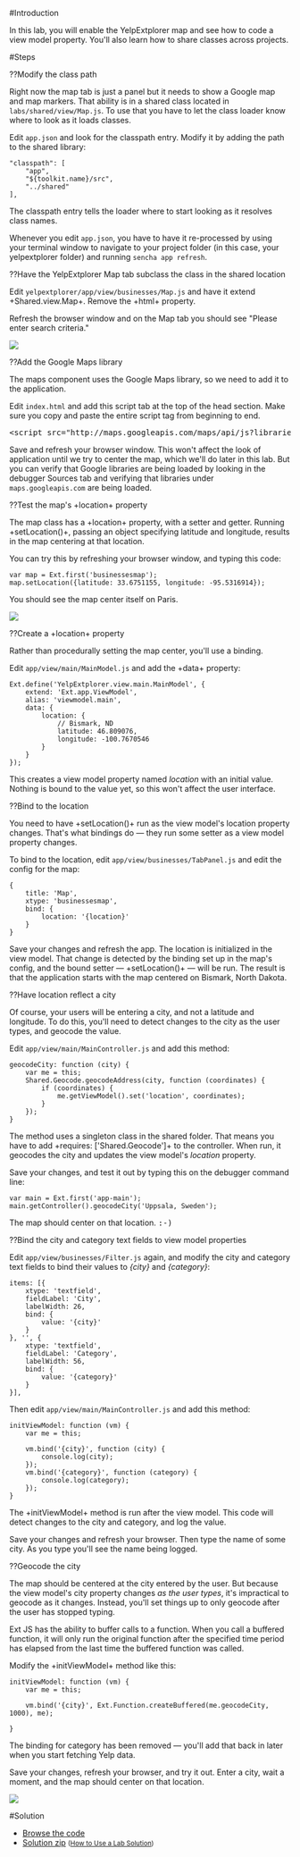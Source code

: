 #Introduction

In this lab, you will enable the YelpExtplorer map and see how to code a view model property. You'll also learn how to share classes across projects.

#Steps

??Modify the class path

Right now the map tab is just a panel but it needs to show a Google map and map markers. 
That ability is in a shared class located in `labs/shared/view/Map.js`. To use that you have
to let the class loader know where to look as it loads classes. 

Edit `app.json` and look for the classpath entry. Modify it by adding the path to the shared library:

    "classpath": [
        "app",
        "${toolkit.name}/src",
        "../shared"
    ],

The classpath entry tells the loader where to start looking as it resolves class names. 

Whenever you edit `app.json`, you have to have it re-processed by using your terminal window 
to navigate to your project folder (in this case, your yelpextplorer folder) and running 
`sencha app refresh`. 


??Have the YelpExtplorer Map tab subclass the class in the shared location

Edit `yelpextplorer/app/view/businesses/Map.js` and have it extend +Shared.view.Map+. Remove the +html+ property.

Refresh the browser window and on the Map tab you should see "Please enter search criteria."
 
<img src="resources/images/yelp/InitialMap.png">

??Add the Google Maps library
 
The maps component uses the Google Maps library, so we need to add it to the application.
 
Edit `index.html` and add this script tab at the top of the head section. Make sure you copy and paste the entire 
script tag from beginning to end.

<pre>&lt;script src="http://maps.googleapis.com/maps/api/js?libraries=geometry">&lt;/script></pre>

Save and refresh your browser window. This won't affect the look of application until we try to center the map,
which we'll do later in this lab. But you can verify that Google libraries are being loaded by looking in the 
debugger Sources tab and verifying that libraries under `maps.googleapis.com` are being loaded.


??Test the map's +location+ property
 
The map class has a +location+ property, with a setter and getter. Running +setLocation()+, 
passing an object specifying latitude and longitude, results in the map centering at that
location.

You can try this by refreshing your browser window, and typing this code:

    var map = Ext.first('businessesmap');
    map.setLocation({latitude: 33.6751155, longitude: -95.5316914});

You should see the map center itself on Paris.

<img src="resources/images/yelp/MapCenteredOnParis.jpg">


??Create a +location+ property
 
Rather than procedurally setting the map center, you'll use a binding.

Edit `app/view/main/MainModel.js` and add the +data+ property:

    Ext.define('YelpExtplorer.view.main.MainModel', {
        extend: 'Ext.app.ViewModel',
        alias: 'viewmodel.main',
        data: {
            location: {
                // Bismark, ND          
                latitude: 46.809076,
                longitude: -100.7670546
            }
        }
    });

This creates a view model property named *location* with an initial value. Nothing is 
bound to the value yet, so this won't affect the user interface.

??Bind to the location

You need to have +setLocation()+ run as the view model's location property changes. That's what
bindings do &mdash; they run some setter as a view model property changes.

To bind to the location, edit `app/view/businesses/TabPanel.js` and edit the config for the map:

    {
        title: 'Map',
        xtype: 'businessesmap',
        bind: {
            location: '{location}'
        }
    }

Save your changes and refresh the app. The location is initialized in the view model. That change 
is detected by the binding set up in the map's config, and the bound setter &mdash; +setLocation()+ &mdash; 
will be run. The result is that the application starts with the map centered on Bismark, North Dakota.

??Have location reflect a city

Of course, your users will be entering a city, and not a latitude and longitude. To do this, you'll 
need to detect changes to the city as the user types, and geocode the value.

Edit `app/view/main/MainController.js` and add this method:

    geocodeCity: function (city) {
        var me = this;
        Shared.Geocode.geocodeAddress(city, function (coordinates) {
            if (coordinates) {
                me.getViewModel().set('location', coordinates);
            }
        });
    }

The method uses a singleton class in the shared folder. That means you have to
add +requires: ['Shared.Geocode']+ to the controller. When run, it geocodes the 
city and updates the view model's *location* property.

Save your changes, and test it out by typing this on the debugger command line:

    var main = Ext.first('app-main');
    main.getController().geocodeCity('Uppsala, Sweden');

The map should center on that location. <kbd>:-)</kdb>


??Bind the city and category text fields to view model properties

Edit `app/view/businesses/Filter.js` again, and modify the city and category text fields 
to bind their values to *{city}* and *{category}*:

    items: [{
        xtype: 'textfield',
        fieldLabel: 'City',
        labelWidth: 26,
        bind: {
            value: '{city}'
        }
    }, '', {
        xtype: 'textfield',
        fieldLabel: 'Category',
        labelWidth: 56,
        bind: {
            value: '{category}'
        }
    }],


Then edit `app/view/main/MainController.js` and add this method:

    initViewModel: function (vm) {
        var me = this;
        
        vm.bind('{city}', function (city) {
            console.log(city);
        });
        vm.bind('{category}', function (category) {
            console.log(category);
        });
    }

The +initViewModel+ method is run after the view model. This code will detect changes to the 
city and category, and log the value.

Save your changes and refresh your browser. Then type the name of some city. 
As you type you'll see the name being logged. 

??Geocode the city

The map should be centered at the city entered by the user. But because the view model's city 
property changes *as the user types*, it's impractical to geocode as it changes. Instead, you'll 
set things up to only geocode after the user has stopped typing.

Ext JS has the ability to buffer calls to a function. When you call a buffered function, it will 
only run the original function after the specified time period has elapsed from the last time the 
buffered function was called. 

Modify the +initViewModel+ method like this:

    initViewModel: function (vm) {
        var me = this;

        vm.bind('{city}', Ext.Function.createBuffered(me.geocodeCity, 1000), me);

    }

The binding for category has been removed &mdash; you'll add that back in later when
you start fetching Yelp data.

Save your changes, refresh your browser, and try it out. Enter a city, wait a moment, and the
map should center on that location.

<img src="resources/images/yelp/Uppsala.jpg">

#Solution

- <a href="resources/student/labsolutions/yelpextplorer-data-binding" target="source">Browse the code</a>
- <a href="resources/student/labsolutions/yelpextplorer-data-binding.zip">Solution zip</a> <small>(<a href="#2016-02-24_17-26_13-021_Z">How to Use a Lab Solution</a>)</small>

